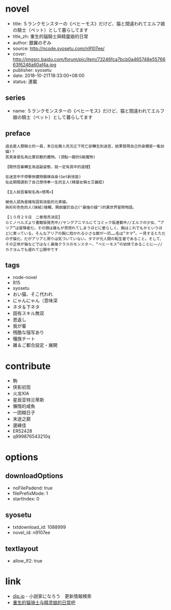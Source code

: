 # novel

- title: Ｓランクモンスターの《ベヒーモス》だけど、猫と間違われてエルフ娘の騎士（ペット）として暮らしてます
- title_zh: 重生的貓騎士與精靈娘的日常
- author: 銀翼のぞみ
- source: http://ncode.syosetu.com/n9107ee/
- cover: http://imgsrc.baidu.com/forum/pic/item/73246fca7bcb0a465748e5576663f6246a60af4a.jpg
- publisher: syosetu
- date: 2018-10-21T18:33:00+08:00
- status: 連載

## series

- name: Ｓランクモンスターの《ベヒーモス》だけど、猫と間違われてエルフ娘の騎士（ペット）として暮らしてます

## preface


```
過去是人類騎士的一員，本已在敵人兇刃之下死亡卻轉生到迷宮，結果發現自己的身體是一隻幼貓!？  
其真身是名為比蒙巨獸的魔物。(頂點一腳的S級魔物)  

【既然吾輩轉生為這副姿態，就一定有其中的道理】  

在迷宮中不停擊倒魔物鍛煉自身(Get新技能)  
在此期間遇到了自己想侍奉一生的主人(精靈女騎士艾麗婭)  

【主人給吾輩取名為<塔瑪>】  

被他人認為是擁有固有技能的元素貓。  
與形形色色的人(妹紙)接觸，開啟屬於自己("最強の貓")的異世界冒險物語。

【１０月２９日　二巻発売決定】
ＧＣノベルズより書籍版発売中//ヤングアニマルにてコミック版連載中//エルフの少女、“アリア”は冒険者だ。その顔は誰もが見惚れてしまうほどに愛らしく、胸はこれでもかというほどに実っている。そんなアリアの胸に抱かれる小さな獣が一匹……名は“タマ”。一見するとただの子猫だ。だがアリアと周りは気づいていない。タマが元人間の転生者であること。そして、その正体が猫などではなく最強クラスのモンスター、“ベヒーモス”の幼体であることに――//カクヨムでも遅れて公開中です
```

## tags

- node-novel
- R15
- syosetu
- おい猫、そこ代われ
- にゃんにゃん（意味深
- ネタ＆下ネタ
- 固有スキル無双
- 恩返し
- 我が輩
- 残酷な描写あり
- 種族チート
- 雑＆ご都合設定・展開

# contribute

- 駒
- 侠影初现
- 火龙XIA
- 星辰亚特兰蒂斯
- 懶惰的咸魚
- 一团糊日子
- 末途之巅
- 邊緣佳
- ER52428
- q999876543210q

# options

## downloadOptions

- noFilePadend: true
- filePrefixMode: 1
- startIndex: 0

## syosetu

- txtdownload_id: 1088999
- novel_id: n9107ee

## textlayout

- allow_lf2: true

# link

- [dip.jp](https://narou.nar.jp/search.php?text=n9107ee&novel=all&genre=all&new_genre=all&length=0&down=0&up=100) - 小説家になろう　更新情報検索
- [重生的猫骑士与精灵娘的日常吧](https://tieba.baidu.com/f?kw=%E9%87%8D%E7%94%9F%E7%9A%84%E7%8C%AB%E9%AA%91%E5%A3%AB%E4%B8%8E%E7%B2%BE%E7%81%B5%E5%A8%98%E7%9A%84%E6%97%A5%E5%B8%B8&ie=utf-8 "重生的猫骑士与精灵娘的日常")



